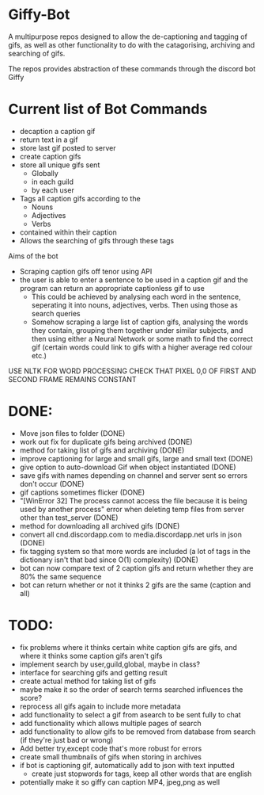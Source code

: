 # Giffy-Bot
A multipurpose repos designed to allow the de-captioning and tagging of gifs, as well as other functionality to do with the catagorising, archiving and searching of gifs.

The repos provides abstraction of these commands through the discord bot Giffy


# Current list of Bot Commands
- decaption a caption gif
- return text in a gif
- store last gif posted to server
- create caption gifs
- store all unique gifs sent 
    - Globally
    - in each guild
    - by each user
- Tags all caption gifs according to the
    - Nouns
    - Adjectives
    - Verbs
- contained within their caption
- Allows the searching of gifs through these tags

Aims of the bot
- Scraping caption gifs off tenor using API
- the user is able to enter a sentence to be used in a caption gif and the program can return an appropriate captionless gif to use
    - This could be achieved by analysing each word in the sentence, seperating it into nouns, adjectives, verbs. Then using those as search queries
    - Somehow scraping a large list of caption gifs, analysing the words they contain, grouping them together under similar subjects, and then using either a Neural Network or some   math to find the correct gif (certain words could link to gifs with a higher average red colour etc.) 

USE NLTK FOR WORD PROCESSING
CHECK THAT PIXEL 0,0 OF FIRST AND SECOND FRAME REMAINS CONSTANT

# DONE:
- Move json files to folder (DONE)
- work out fix for duplicate gifs being archived (DONE)
- method for taking list of gifs and archiving (DONE)
- improve captioning for large and small gifs, large and small text (DONE)
- give option to auto-download Gif when object instantiated (DONE)
- save gifs with names depending on channel and server sent so errors don't occur (DONE)
- gif captions sometimes flicker (DONE)
- "[WinError 32] The process cannot access the file because it is being used by another process" error when deleting temp files from server other than test_server (DONE)
- method for downloading all archived gifs (DONE)
- convert all cnd.discordapp.com to media.discordapp.net urls in json (DONE)
- fix tagging system so that more words are included (a lot of tags in the dictionary isn't that bad since O(1) complexity) (DONE)
- bot can now compare text of 2 caption gifs and return whether they are 80% the same sequence
- bot can return whether or not it thinks 2 gifs are the same (caption and all)

# TODO:
- fix problems where it thinks certain white caption gifs are gifs, and where it thinks some caption gifs aren't gifs
- implement search by user,guild,global, maybe in class?
- interface for searching gifs and getting result
- create actual method for taking list of gifs
- maybe make it so the order of search terms searched influences the score?
- reprocess all gifs again to include more metadata
- add functionality to select a gif from asearch to be sent fully to chat
- add functionality which allows multiple pages of search
- add functionality to allow gifs to be removed from database from search (if they're just bad or wrong)
- Add better try,except code that's more robust for errors
- create small thumbnails of gifs when storing in archives
- if bot is captioning gif, automatically add to json with text inputted
    - create just stopwords for tags, keep all other words that are english
- potentially make it so giffy can caption MP4, jpeg,png as well

